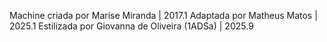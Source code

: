 Machine criada por Marise Miranda | 2017.1
Adaptada por Matheus Matos | 2025.1
Estilizada por Giovanna de Oliveira (1ADSa) | 2025.9